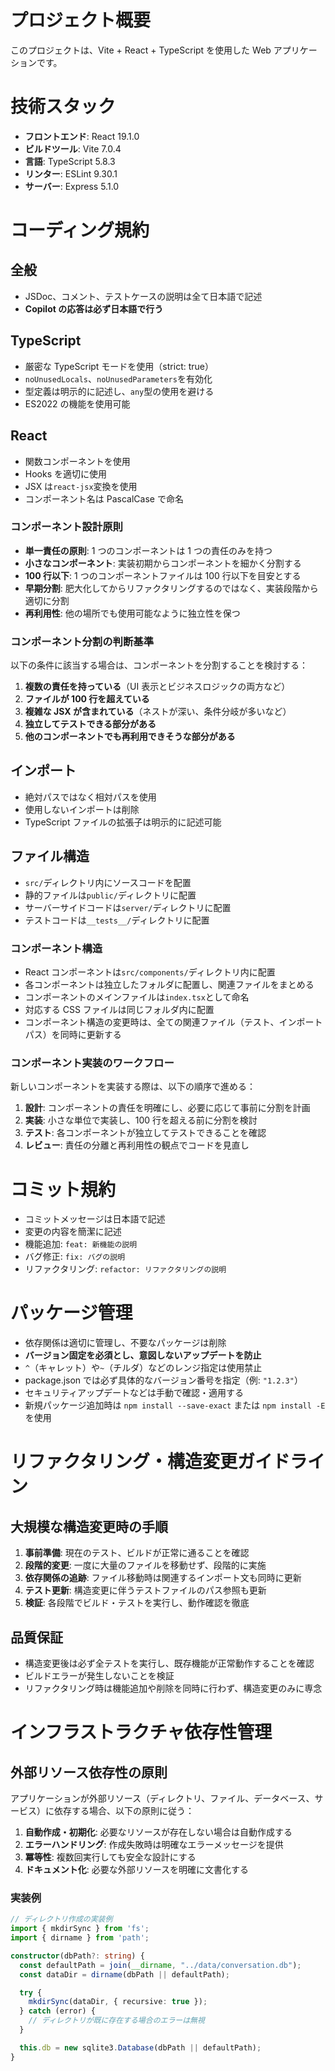 # プロジェクト概要

このプロジェクトは、Vite + React + TypeScript を使用した Web アプリケーションです。

# 技術スタック

- **フロントエンド**: React 19.1.0
- **ビルドツール**: Vite 7.0.4
- **言語**: TypeScript 5.8.3
- **リンター**: ESLint 9.30.1
- **サーバー**: Express 5.1.0

# コーディング規約

## 全般

- JSDoc、コメント、テストケースの説明は全て日本語で記述
- **Copilot の応答は必ず日本語で行う**

## TypeScript

- 厳密な TypeScript モードを使用（strict: true）
- `noUnusedLocals`、`noUnusedParameters`を有効化
- 型定義は明示的に記述し、`any`型の使用を避ける
- ES2022 の機能を使用可能

## React

- 関数コンポーネントを使用
- Hooks を適切に使用
- JSX は`react-jsx`変換を使用
- コンポーネント名は PascalCase で命名

### コンポーネント設計原則

- **単一責任の原則**: 1 つのコンポーネントは 1 つの責任のみを持つ
- **小さなコンポーネント**: 実装初期からコンポーネントを細かく分割する
- **100 行以下**: 1 つのコンポーネントファイルは 100 行以下を目安とする
- **早期分割**: 肥大化してからリファクタリングするのではなく、実装段階から適切に分割
- **再利用性**: 他の場所でも使用可能なように独立性を保つ

### コンポーネント分割の判断基準

以下の条件に該当する場合は、コンポーネントを分割することを検討する：

1. **複数の責任を持っている**（UI 表示とビジネスロジックの両方など）
2. **ファイルが 100 行を超えている**
3. **複雑な JSX が含まれている**（ネストが深い、条件分岐が多いなど）
4. **独立してテストできる部分がある**
5. **他のコンポーネントでも再利用できそうな部分がある**

## インポート

- 絶対パスではなく相対パスを使用
- 使用しないインポートは削除
- TypeScript ファイルの拡張子は明示的に記述可能

## ファイル構造

- `src/`ディレクトリ内にソースコードを配置
- 静的ファイルは`public/`ディレクトリに配置
- サーバーサイドコードは`server/`ディレクトリに配置
- テストコードは`__tests__/`ディレクトリに配置

### コンポーネント構造

- React コンポーネントは`src/components/`ディレクトリ内に配置
- 各コンポーネントは独立したフォルダに配置し、関連ファイルをまとめる
- コンポーネントのメインファイルは`index.tsx`として命名
- 対応する CSS ファイルは同じフォルダ内に配置
- コンポーネント構造の変更時は、全ての関連ファイル（テスト、インポートパス）を同時に更新する

### コンポーネント実装のワークフロー

新しいコンポーネントを実装する際は、以下の順序で進める：

1. **設計**: コンポーネントの責任を明確にし、必要に応じて事前に分割を計画
2. **実装**: 小さな単位で実装し、100 行を超える前に分割を検討
3. **テスト**: 各コンポーネントが独立してテストできることを確認
4. **レビュー**: 責任の分離と再利用性の観点でコードを見直し

# コミット規約

- コミットメッセージは日本語で記述
- 変更の内容を簡潔に記述
- 機能追加: `feat: 新機能の説明`
- バグ修正: `fix: バグの説明`
- リファクタリング: `refactor: リファクタリングの説明`

# パッケージ管理

- 依存関係は適切に管理し、不要なパッケージは削除
- **バージョン固定を必須とし、意図しないアップデートを防止**
- `^`（キャレット）や`~`（チルダ）などのレンジ指定は使用禁止
- package.json では必ず具体的なバージョン番号を指定（例: `"1.2.3"`）
- セキュリティアップデートなどは手動で確認・適用する
- 新規パッケージ追加時は `npm install --save-exact` または `npm install -E` を使用

# リファクタリング・構造変更ガイドライン

## 大規模な構造変更時の手順

1. **事前準備**: 現在のテスト、ビルドが正常に通ることを確認
2. **段階的変更**: 一度に大量のファイルを移動せず、段階的に実施
3. **依存関係の追跡**: ファイル移動時は関連するインポート文も同時に更新
4. **テスト更新**: 構造変更に伴うテストファイルのパス参照も更新
5. **検証**: 各段階でビルド・テストを実行し、動作確認を徹底

## 品質保証

- 構造変更後は必ず全テストを実行し、既存機能が正常動作することを確認
- ビルドエラーが発生しないことを検証
- リファクタリング時は機能追加や削除を同時に行わず、構造変更のみに専念

# インフラストラクチャ依存性管理

## 外部リソース依存性の原則

アプリケーションが外部リソース（ディレクトリ、ファイル、データベース、サービス）に依存する場合、以下の原則に従う：

1. **自動作成・初期化**: 必要なリソースが存在しない場合は自動作成する
2. **エラーハンドリング**: 作成失敗時は明確なエラーメッセージを提供
3. **冪等性**: 複数回実行しても安全な設計にする
4. **ドキュメント化**: 必要な外部リソースを明確に文書化する

### 実装例

```typescript
// ディレクトリ作成の実装例
import { mkdirSync } from 'fs';
import { dirname } from 'path';

constructor(dbPath?: string) {
  const defaultPath = join(__dirname, "../data/conversation.db");
  const dataDir = dirname(dbPath || defaultPath);

  try {
    mkdirSync(dataDir, { recursive: true });
  } catch (error) {
    // ディレクトリが既に存在する場合のエラーは無視
  }

  this.db = new sqlite3.Database(dbPath || defaultPath);
}
```
